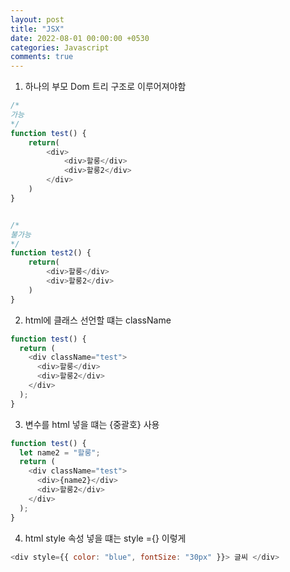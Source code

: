 ```yaml
---
layout: post
title: "JSX"
date: 2022-08-01 00:00:00 +0530
categories: Javascript
comments: true
---
```


1. 하나의 부모 Dom 트리 구조로 이루어져야함

```javascript
/*
가능
*/
function test() {
    return(
        <div>
            <div>할룽</div>
            <div>할룽2</div>
        </div>
    )
}


/*
불가능
*/
function test2() {
    return(
        <div>할룽</div>
        <div>할룽2</div>
    )
}

```

2. html에 클래스 선언할 떄는 className

```javascript
function test() {
  return (
    <div className="test">
      <div>할룽</div>
      <div>할룽2</div>
    </div>
  );
}
```

3. 변수를 html 넣을 떄는 {중괄호} 사용

```javascript
function test() {
  let name2 = "할룽";
  return (
    <div className="test">
      <div>{name2}</div>
      <div>할룽2</div>
    </div>
  );
}
```

4. html style 속성 넣을 떄는 style ={} 이렇게

```javascript
<div style={{ color: "blue", fontSize: "30px" }}> 글씨 </div>
```

